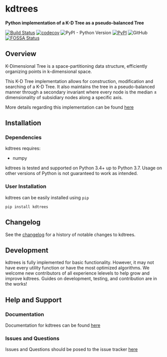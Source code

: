 # kdtrees
**Python implementation of a K-D Tree as a pseudo-balanced Tree**

[![Build Status](https://travis-ci.com/paradoxysm/kdtrees.svg?branch=master)](https://travis-ci.com/paradoxysm/kdtrees)
[![codecov](https://codecov.io/gh/paradoxysm/kdtrees/branch/master/graph/badge.svg)](https://codecov.io/gh/paradoxysm/kdtrees)
![PyPI - Python Version](https://img.shields.io/pypi/pyversions/kdtrees)
[![PyPI](https://img.shields.io/pypi/v/kdtrees)](https://pypi.org/project/kdtrees/)
![GitHub](https://img.shields.io/github/license/paradoxysm/kdtrees?color=blue)
[![FOSSA Status](https://app.fossa.com/api/projects/git%2Bgithub.com%2Fparadoxysm%2Fkdtrees.svg?type=shield)](https://app.fossa.com/projects/git%2Bgithub.com%2Fparadoxysm%2Fkdtrees?)

## Overview

K-Dimensional Tree is a space-partitioning data structure, efficiently organizing points in k-dimensional space.

This K-D Tree implementation allows for construction, modification and searching of a K-D Tree. It also maintains the tree in a pseudo-balanced manner through a secondary invariant where every node is the median ± dimensionality of subsidiary nodes along a specific axis.

More details regarding this implementation can be found [here](https://github.com/paradoxysm/kdtrees/tree/master/doc)

## Installation

### Dependencies

kdtrees requires:
- numpy

kdtrees is tested and supported on Python 3.4+ up to Python 3.7. Usage on other versions of Python is not guaranteed to work as intended.

### User Installation

kdtrees can be easily installed using ```pip```

```
pip install kdtrees
```

## Changelog

See the [changelog](https://github.com/paradoxysm/kdtrees/tree/master/CHANGES.md) for a history of notable changes to kdtrees.

## Development

kdtrees is fully implemented for basic functionality. However, it may not have every utility function or have the most optimized algorithms. We welcome new contributors of all experience lelevels to help grow and improve kdtrees. Guides on development, testing, and contribution are in the works!

## Help and Support

### Documentation

Documentation for kdtrees can be found [here](https://github.com/paradoxysm/kdtrees/tree/master/doc)

### Issues and Questions

Issues and Questions should be posed to the issue tracker [here](https://github.com/paradoxysm/kdtrees/issues)
